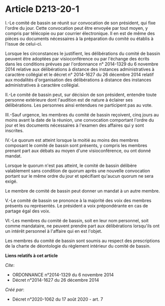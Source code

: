 # Article D213-20-1

I.-Le comité de bassin se réunit sur convocation de son président, qui fixe l'ordre du jour. Cette convocation peut être
envoyée par tout moyen, y compris par télécopie ou par courrier électronique. Il en est de même des pièces ou documents
nécessaires à la préparation du comité ou établis à l'issue de celui-ci.

Lorsque les circonstances le justifient, les délibérations du comité de bassin peuvent être adoptées par visioconférence ou
par l'échange des écrits dans les conditions prévues par l'ordonnance n° 2014-1329 du 6 novembre 2014 relative aux
délibérations à distance des instances administratives à caractère collégial et le décret n° 2014-1627 du 26 décembre 2014
relatif aux modalités d'organisation des délibérations à distance des instances administratives à caractère collégial.

II.-Le comité de bassin peut, sur décision de son président, entendre toute personne extérieure dont l'audition est de nature
à éclairer ses délibérations. Les personnes ainsi entendues ne participent pas au vote.

III.-Sauf urgence, les membres du comité de bassin reçoivent, cinq jours au moins avant la date de la réunion, une
convocation comportant l'ordre du jour et les documents nécessaires à l'examen des affaires qui y sont inscrites.

IV.-Le quorum est atteint lorsque la moitié au moins des membres composant le comité de bassin sont présents, y compris les
membres prenant part aux débats au moyen d'une visioconférence, ou ont donné mandat.

Lorsque le quorum n'est pas atteint, le comité de bassin délibère valablement sans condition de quorum après une nouvelle
convocation portant sur le même ordre du jour et spécifiant qu'aucun quorum ne sera exigé.

Le membre de comité de bassin peut donner un mandat à un autre membre.

V.-Le comité de bassin se prononce à la majorité des voix des membres présents ou représentés. Le président a voix
prépondérante en cas de partage égal des voix.

VI.-Les membres du comité de bassin, soit en leur nom personnel, soit comme mandataire, ne peuvent prendre part aux
délibérations lorsqu'ils ont un intérêt personnel à l'affaire qui en est l'objet.

Les membres du comité de bassin sont soumis au respect des prescriptions de la charte de déontologie du règlement intérieur
du comité de bassin.

**Liens relatifs à cet article**

_Cite_:

  - ORDONNANCE n°2014-1329 du 6 novembre 2014
  - Décret n°2014-1627 du 26 décembre 2014

_Créé par_:

  - Décret n°2020-1062 du 17 août 2020 - art. 7
